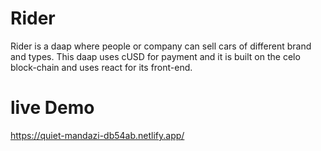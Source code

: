 # Rider
Rider is a daap where people or company can sell cars of different brand and types. This daap uses cUSD for payment and it is built on the celo block-chain and uses react for its front-end.

# live Demo
https://quiet-mandazi-db54ab.netlify.app/
